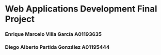 # Web Applications Development Final Project

### Enrique Marcelo Villa García A01193635
### Diego Alberto Partida González A01195444
